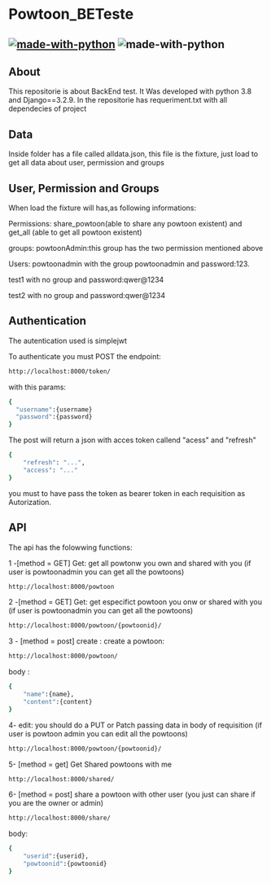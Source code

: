 # Powtoon_BETeste
[![made-with-python](https://img.shields.io/badge/Made%20with-Python-1f425f.svg)](https://www.python.org/)  ![made-with-python](https://img.shields.io/badge/Made%20with-DjangoREST-ff1709.svg)
---
## About
This repositorie is about BackEnd test. It Was developed with python 3.8 and Django==3.2.9.
In the repositorie has requeriment.txt with all dependecies of project
## Data
Inside folder has a file called alldata.json, this file is the fixture, just load to get all data about user, permission and groups
## User, Permission and Groups
When load the fixture will has,as following informations:

Permissions: 
share_powtoon(able to share any powtoon existent) and  get_all (able to get all powtoon existent)

groups:
powtoonAdmin:this group has the two permission mentioned above

Users:
powtoonadmin with the group powtoonadmin and password:123.

test1 with no group and password:qwer@1234

test2 with no group and password:qwer@1234

## Authentication

The autentication used is simplejwt

To authenticate you must POST the endpoint: 
```bash
http://localhost:8000/token/
```
with this params:
```bash
{
  "username":{username}
  "password":{password}
}
```
The post will return a json with acces token callend "acess" and "refresh"
```bash
{
    "refresh": "...",
    "access": "..."
}
```
you must to have pass the token as bearer token in each requisition as Autorization.


## API
The api has the folowwing functions:

1 -[method = GET] Get: get all powtonw you own and shared with you (if user is powtoonadmin you can get all the powtoons)
```bash
http://localhost:8000/powtoon
```
2 -[method = GET] Get: get especifict powtoon you onw or shared with you (if user is powtoonadmin you can get all the powtoons)
```bash
http://localhost:8000/powtoon/{powtoonid}/
```
3 - [method = post] create : create a powtoon:
```bash
http://localhost:8000/powtoon/
```
body :
```bash
{
    "name":{name},
    "content":{content}
}
```
4- edit: you should do a PUT or Patch passing data in body of requisition (if user is powtoon admin you can edit all the powtoons)
```bash
http://localhost:8000/powtoon/{powtoonid}/
```

5- [method = get] Get Shared powtoons with me
```bash
http://localhost:8000/shared/
```
6- [method = post] share a powtoon with other user (you just can share if you are the owner or admin)
```bash
http://localhost:8000/share/
```
body:
```bash
{
    "userid":{userid},
    "powtoonid":{powtoonid}
}
```


